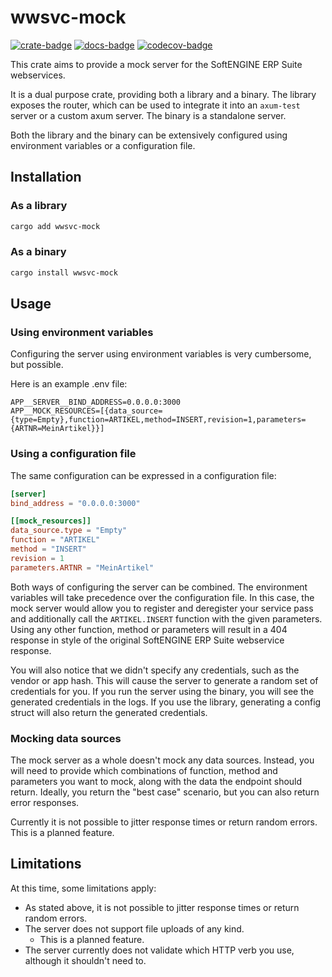 # wwsvc-mock

[![crate-badge]][crate-link] [![docs-badge]][docs-link] [![codecov-badge]][codecov-link]

[codecov-badge]: https://codecov.io/gh/cozyGalvinism/wwsvc-mock/graph/badge.svg?token=1K75LAQCDT
[codecov-link]: https://codecov.io/gh/cozyGalvinism/wwsvc-mock
[crate-link]: https://crates.io/crates/wwsvc-mock
[crate-badge]: https://img.shields.io/crates/v/wwsvc-mock.svg
[docs-badge]: https://img.shields.io/docsrs/wwsvc-mock
[docs-link]: https://docs.rs/wwsvc-mock

This crate aims to provide a mock server for the SoftENGINE ERP Suite webservices.

It is a dual purpose crate, providing both a library and a binary. The library exposes the router, which can be used to integrate it into an `axum-test` server
or a custom axum server. The binary is a standalone server.

Both the library and the binary can be extensively configured using environment variables or a configuration file.

## Installation

### As a library

```sh
cargo add wwsvc-mock
```

### As a binary

```sh
cargo install wwsvc-mock
```

## Usage

### Using environment variables

Configuring the server using environment variables is very cumbersome, but possible.

Here is an example .env file:

```env
APP__SERVER__BIND_ADDRESS=0.0.0.0:3000
APP__MOCK_RESOURCES=[{data_source={type=Empty},function=ARTIKEL,method=INSERT,revision=1,parameters={ARTNR=MeinArtikel}}]
```

### Using a configuration file

The same configuration can be expressed in a configuration file:

```toml
[server]
bind_address = "0.0.0.0:3000"

[[mock_resources]]
data_source.type = "Empty"
function = "ARTIKEL"
method = "INSERT"
revision = 1
parameters.ARTNR = "MeinArtikel"
```

Both ways of configuring the server can be combined. The environment variables will take precedence over the configuration file.
In this case, the mock server would allow you to register and deregister your service pass and additionally call the `ARTIKEL.INSERT` function with the given parameters. Using any other function, method or parameters will result in a 404 response in style of the original SoftENGINE ERP Suite webservice response.

You will also notice that we didn't specify any credentials, such as the vendor or app hash. This will cause the server to generate a random set of credentials for you. If you run the server using the binary, you will see the generated credentials in the logs. If you use the library, generating a config struct will also return the generated credentials.

### Mocking data sources

The mock server as a whole doesn't mock any data sources. Instead, you will need to provide which combinations of function, method and parameters you want to mock, along with the data the endpoint should return. Ideally, you return the "best case" scenario, but you can also return error responses.

Currently it is not possible to jitter response times or return random errors. This is a planned feature.

## Limitations

At this time, some limitations apply:

* As stated above, it is not possible to jitter response times or return random errors.
* The server does not support file uploads of any kind.
  * This is a planned feature.
* The server currently does not validate which HTTP verb you use, although it shouldn't need to.
